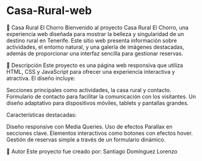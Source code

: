 # Casa-Rural-web
🌄 Casa Rural El Chorro
Bienvenido al proyecto Casa Rural El Chorro, una experiencia web diseñada para mostrar la belleza y singularidad de un destino rural en Tenerife. Este sitio web presenta información sobre actividades, el entorno natural, y una galería de imágenes destacadas, además de proporcionar una interfaz sencilla para gestionar reservas.

📝 Descripción
Este proyecto es una página web responsiva que utiliza HTML, CSS y JavaScript para ofrecer una experiencia interactiva y atractiva. El diseño incluye:

Secciones principales como actividades, la casa rural y contacto.
Formulario de contacto para facilitar la comunicación con los visitantes.
Un diseño adaptativo para dispositivos móviles, tablets y pantallas grandes.

Características destacadas:

Diseño responsive con Media Queries.
Uso de efectos Parallax en secciones clave.
Elementos interactivos como botones con efectos hover.
Gestión de reservas simple a través de un formulario dinámico.

👤 Autor
Este proyecto fue creado por: Santiago Domínguez Lorenzo



